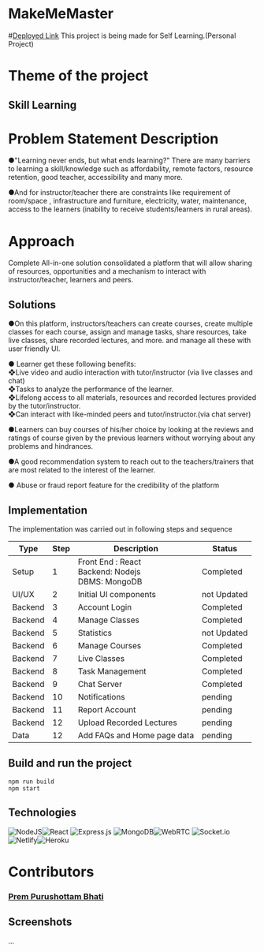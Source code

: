 # MakeMeMaster
#<a href="https://makememaster.netlify.app">Deployed Link</a>
This project is being made for Self Learning.(Personal Project)

# Theme of the project
## Skill Learning

# Problem Statement Description
●"Learning never ends, but what ends learning?" There are many barriers to 
learning a skill/knowledge such as affordability, remote factors, resource 
retention, good teacher, accessibility and many more.

●And for instructor/teacher there are constraints like requirement of 
room/space , infrastructure and furniture, electricity, water, maintenance, access 
to the learners (inability to receive students/learners in rural areas).


# Approach
Complete All-in-one solution consolidated a platform that will allow sharing of resources, 
opportunities and a mechanism to interact with instructor/teacher, learners 
and peers.

## Solutions
●On this platform, instructors/teachers can create courses, create multiple classes for each course, 
assign and manage tasks, share resources, take live classes, share recorded lectures, and more. and 
manage all these with user friendly UI. 

● Learner get these following benefits:
</br>❖Live video and audio interaction with tutor/instructor (via live classes and chat)
</br>❖Tasks to analyze the performance of the learner.
</br>❖Lifelong access to all materials, resources and recorded lectures provided by the tutor/instructor.
</br>❖Can interact with like-minded peers and tutor/instructor.(via chat server)

●Learners can buy courses of his/her choice by looking at the reviews and ratings of course given by 
the previous learners without worrying about any problems and hindrances.

●A good recommendation system to reach out to the teachers/trainers that are most related to the 
interest of the learner.

● Abuse or fraud report feature for the credibility of the platform

## Implementation
The implementation was carried out in following steps and sequence

Type  | Step | Description | Status
------------- | ------------- | ------------- | -------------
Setup  | 1 | Front End : React<br>Backend: Nodejs<br>DBMS: MongoDB | Completed
UI/UX | 2 | Initial UI components | not Updated
Backend | 3 | Account Login | Completed
Backend | 4 | Manage Classes | Completed
Backend | 5 | Statistics | not Updated
Backend | 6 | Manage Courses | Completed
Backend | 7 | Live Classes | Completed
Backend | 8 | Task Management | Completed
Backend | 9 | Chat Server | Completed
Backend | 10 | Notifications | pending
Backend | 11 | Report Account | pending
Backend | 12 | Upload Recorded Lectures | pending 
Data | 12 | Add FAQs and Home page data | pending

## Build and run the project
```
npm run build
npm start
```

## Technologies
![NodeJS](https://img.shields.io/badge/node.js-6DA55F?style=for-the-badge&logo=node.js&logoColor=white)![React](https://img.shields.io/badge/react-%2320232a.svg?style=for-the-badge&logo=react&logoColor=%2361DAFB) ![Express.js](https://img.shields.io/badge/express.js-%23404d59.svg?style=for-the-badge&logo=express&logoColor=%2361DAFB) ![MongoDB](https://img.shields.io/badge/MongoDB-%234ea94b.svg?style=for-the-badge&logo=mongodb&logoColor=white)![WebRTC](https://camo.githubusercontent.com/ce483f707ffeaa7ed6268cb5398ba663363c3102882385af6e48e2eb0def95d0/68747470733a2f2f696d672e736869656c64732e696f2f7374617469632f76313f7374796c653d666f722d7468652d6261646765266d6573736167653d57656252544326636f6c6f723d333333333333266c6f676f3d576562525443266c6f676f436f6c6f723d464646464646266c6162656c3d)
![Socket.io](https://camo.githubusercontent.com/3cd61d131f627e41a6a6fe60589cc07578949753809967d9fc36dc6e3e445f25/68747470733a2f2f696d672e736869656c64732e696f2f7374617469632f76313f7374796c653d666f722d7468652d6261646765266d6573736167653d536f636b65742e696f26636f6c6f723d303130313031266c6f676f3d536f636b65742e696f266c6f676f436f6c6f723d464646464646266c6162656c3d)![Netlify](https://camo.githubusercontent.com/4bf4032c0a9d161f5cfc6e5cbeabbfeae6e86921d0bcf07a04cd9f83b26de92a/68747470733a2f2f696d672e736869656c64732e696f2f7374617469632f76313f7374796c653d666f722d7468652d6261646765266d6573736167653d4e65746c69667926636f6c6f723d323232323232266c6f676f3d4e65746c696679266c6f676f436f6c6f723d303043374237266c6162656c3d)![Heroku](https://img.shields.io/badge/heroku-%23430098.svg?style=for-the-badge&logo=heroku&logoColor=white)

# Contributors
### [Prem Purushottam Bhati](https://github.com/mrprem27)

## Screenshots
...
